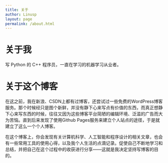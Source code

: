 ```yaml
---
title: 关于
author: Linusp
layout: page
permalink: /about.html
---
```


# 关于我

写 Python 的 C++ 程序员，一直在学习的机器学习从业者。

# 关于这个博客

在这之前，我在新浪、CSDN上都有过博客，还尝试过一些免费的WordPress博客服务。那个时候经只是图个新鲜，并没有静下心来写点有价值的东西，而真正想静下心来写东西的时候，往往又因为这些博客平台简陋的编辑环境、泛滥的广告而大为苦恼。直到后来发现了使用Github Pages服务来建立个人站点的途径，于是就建立了这么一个个人博客。

在这个博客上，你会发现有关计算机科学、人工智能和程序设计的相关文章，也会有一些常用工具的使用心得，以及我个人生活的点滴记录。促使自己不断地学习和总结，并把自己在这个过程中的收获进行分享——这就是我决定坚持写博客的目的。
